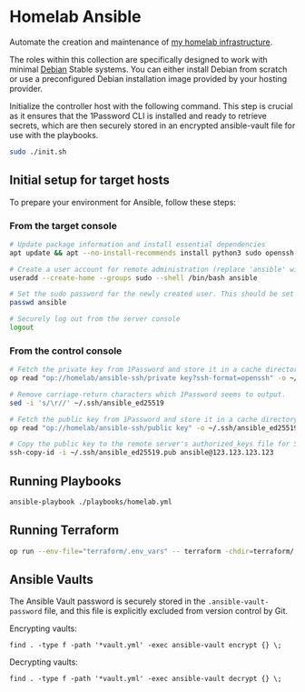 # Homelab Ansible

Automate the creation and maintenance of [my homelab infrastructure](https://jrtashjian.com/2022/10/my-homelab/).

The roles within this collection are specifically designed to work with minimal [Debian](https://www.debian.org/) Stable systems. You can either install Debian from scratch or use a preconfigured Debian installation image provided by your hosting provider.

Initialize the controller host with the following command. This step is crucial as it ensures that the 1Password CLI is installed and ready to retrieve secrets, which are then securely stored in an encrypted ansible-vault file for use with the playbooks.

```bash
sudo ./init.sh
```

## Initial setup for target hosts

To prepare your environment for Ansible, follow these steps:

### From the target console

```bash
# Update package information and install essential dependencies
apt update && apt --no-install-recommends install python3 sudo openssh-server

# Create a user account for remote administration (replace 'ansible' with your desired username)
useradd --create-home --groups sudo --shell /bin/bash ansible

# Set the sudo password for the newly created user. This should be set to the ansible_become_pass var.
passwd ansible

# Securely log out from the server console
logout
```

### From the control console

```bash
# Fetch the private key from 1Password and store it in a cache directory
op read "op://homelab/ansible-ssh/private key?ssh-format=openssh" -o ~/.ssh/ansible_ed25519

# Remove carriage-return characters which 1Password seems to output.
sed -i 's/\r//' ~/.ssh/ansible_ed25519

# Fetch the public key from 1Password and store it in a cache directory
op read "op://homelab/ansible-ssh/public key" -o ~/.ssh/ansible_ed25519.pub

# Copy the public key to the remote server's authorized_keys file for SSH key-based authentication
ssh-copy-id -i ~/.ssh/ansible_ed25519.pub ansible@123.123.123.123
```

## Running Playbooks

```bash
ansible-playbook ./playbooks/homelab.yml
```

## Running Terraform

```bash
op run --env-file="terraform/.env_vars" -- terraform -chdir=terraform/ plan
```

## Ansible Vaults

The Ansible Vault password is securely stored in the `.ansible-vault-password` file, and this file is explicitly excluded from version control by Git.

Encrypting vaults:
```
find . -type f -path '*vault.yml' -exec ansible-vault encrypt {} \;
```

Decrypting vaults:
```
find . -type f -path '*vault.yml' -exec ansible-vault decrypt {} \;
```